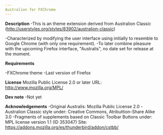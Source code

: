 ```yaml
---
Australion for FXChrome
---
```



**Description**
-This is an theme extension derived from Australion Classic (http://userstyles.org/styles/83902/australion-classic)

-Characterized by modifying the user interface using initially to resemble to Google Chrome (with only one requirement).
-To later combine pleasure with the upcoming Firefox interface, "Australis", no date set for release at the moment.

**Requirements**

-FXChrome theme
-Last version of Firefox

**License**
Mozilla Public License 2.0 or later
	URL: http://www.mozilla.org/MPL/

**Dev note**
-Not yet

**Acknowledgements**
-Original Australis: Mozilla Public License 2.0
-Australion Classic style under: Creative Commons, Atributtion-Share Alike 3.0
-Fragments of supplements based on Classic Toolbar Buttons under: MPL license version 1.1
	(ID 353047) Site: https://addons.mozilla.org/es/thunderbird/addon/cstbb/ 
